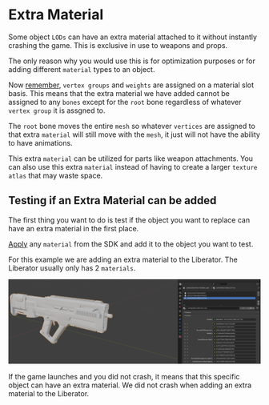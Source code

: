 # Extra Material

Some object `LODs` can have an extra material attached to it without instantly crashing the game. This is exclusive in use to weapons and props.

The only reason why you would use this is for optimization purposes or for adding different `material` types to an object.

Now [remember](./material-slot-order.md), `vertex groups` and `weights` are assigned on a material slot basis. This means that the extra material we have added cannot be assigned to any `bones` except for the `root` bone regardless of whatever `vertex group` it is assgned to.

The `root` bone moves the entire `mesh` so whatever `vertices` are assigned to that extra `material` will still move with the `mesh`, it just will not have the ability to have animations.

This extra `material` can be utilized for parts like weapon attachments. You can also use this extra `material` instead of having to create a larger `texture atlas` that may waste space.

## Testing if an Extra Material can be added

The first thing you want to do is test if the object you want to replace can have an extra material in the first place.

[Apply](./overview) any `material` from the SDK and add it to the object you want to test. 

For this example we are adding an extra material to the Liberator. The Liberator usually only has 2 `materials`.

![extra-material](../public/images/materials/extra-material.png)

If the game launches and you did not crash, it means that this specific object can have an extra material. We did not crash when adding an extra material to the Liberator.